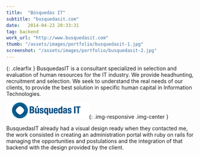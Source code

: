 ```yaml
---
title:  "Búsquedas IT"
subtitle: "busquedasit.com"
date:   2014-04-23 20:33:31
tag: backend
work_url: "http://www.busquedasit.com"
thumb: "/assets/images/portfolio/busquedasit-1.jpg"
screenshot: "/assets/images/portfolio/busquedasit-2.jpg"
---
```


{: .clearfix }
BusquedasIT is a consultant specialized in selection and evaluation of human resources for the IT industry. We provide headhunting, recruitment and selection. We seek to understand the real needs of our clients, to provide the best solution in specific human capital in Information Technologies.

![](/images/projects/busquedasit/company-logo.png){: .img-responsive .img-center }

BusquedasIT already had a visual design ready when they contacted me, the work consisted in creating an administration portal with ruby on rails for managing the opportunities and postulations and the integration of that backend with the design provided by the client.
